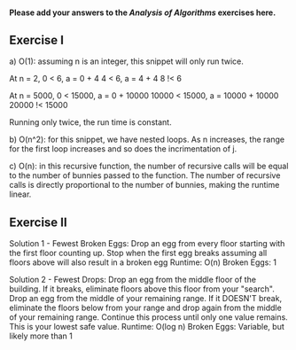 #### Please add your answers to the ***Analysis of  Algorithms*** exercises here.

## Exercise I

a) O(1): assuming n is an integer, this snippet will only run twice.  

At n = 2, 0 < 6, a = 0 + 4
         4 < 6, a = 4 + 4
         8 !< 6

At n = 5000, 0 < 15000, a = 0 + 10000
             10000 < 15000, a = 10000 + 10000
             20000 !< 15000

Running only twice, the run time is constant.

b) O(n^2): for this snippet, we have nested loops.  As n increases, the range for the first loop increases and so does the incrimentation of j.


c) O(n): in this recursive function, the number of recursive calls will be equal to the number of bunnies passed to the function.  The number of recursive calls is directly proportional to the number of bunnies, making the runtime linear.

## Exercise II

Solution 1 - Fewest Broken Eggs:
Drop an egg from every floor starting with the first floor counting up.  Stop when the first egg breaks assuming all floors above will also result in a broken egg
Runtime: O(n)
Broken Eggs: 1

Solution 2 - Fewest Drops:
Drop an egg from the middle floor of the building.  If it breaks, eliminate floors above this floor from your "search".  Drop an egg from the middle of your remaining range.  If it DOESN'T break, eliminate the floors below from your range and drop again from the middle of your remaining range.  Continue this process until only one value remains.  This is your lowest safe value.
Runtime: O(log n)
Broken Eggs: Variable, but likely more than 1
